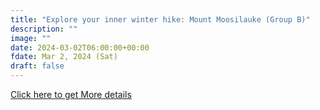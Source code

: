 ```yaml
---
title: "Explore your inner winter hike: Mount Moosilauke (Group B)" 
description: ""
image: ""
date: 2024-03-02T06:00:00+00:00
fdate: Mar 2, 2024 (Sat)
draft: false
---
```

<a href="https://activities.outdoors.org/search/index.cfm/action/details/id/146833" target="_blank">Click here to get More details</a>

